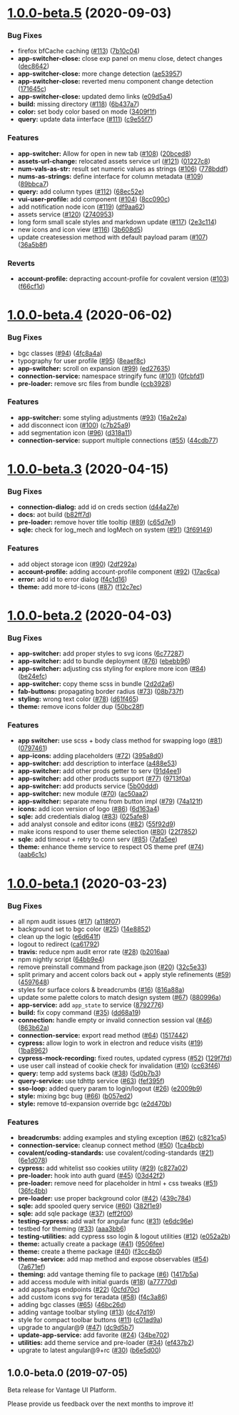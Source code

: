 <a name="1.0.0-beta.5"></a>

# [1.0.0-beta.5](https://github.com/Teradata/vantage-ui-platform/compare/v1.0.0-beta.4...v1.0.0-beta.5) (2020-09-03)

### Bug Fixes

- firefox bfCache caching ([#113](https://github.com/Teradata/vantage-ui-platform/issues/113)) ([7b10c04](https://github.com/Teradata/vantage-ui-platform/commit/7b10c04))
- **app-switcher-close:** close exp panel on menu close, detect changes ([dec8642](https://github.com/Teradata/vantage-ui-platform/commit/dec8642))
- **app-switcher-close:** more change detection ([ae53957](https://github.com/Teradata/vantage-ui-platform/commit/ae53957))
- **app-switcher-close:** reverted menu component change detection ([171645c](https://github.com/Teradata/vantage-ui-platform/commit/171645c))
- **app-switcher-close:** updated demo links ([e09d5a4](https://github.com/Teradata/vantage-ui-platform/commit/e09d5a4))
- **build:** missing directory ([#118](https://github.com/Teradata/vantage-ui-platform/issues/118)) ([6b437a7](https://github.com/Teradata/vantage-ui-platform/commit/6b437a7))
- **color:** set body color based on mode ([3409f1f](https://github.com/Teradata/vantage-ui-platform/commit/3409f1f))
- **query:** update data iinterface ([#111](https://github.com/Teradata/vantage-ui-platform/issues/111)) ([c9e55f7](https://github.com/Teradata/vantage-ui-platform/commit/c9e55f7))

### Features

- **app-switcher:** Allow for open in new tab ([#108](https://github.com/Teradata/vantage-ui-platform/issues/108)) ([20bced8](https://github.com/Teradata/vantage-ui-platform/commit/20bced8))
- **assets-url-change:** relocated assets service url ([#121](https://github.com/Teradata/vantage-ui-platform/issues/121)) ([01227c8](https://github.com/Teradata/vantage-ui-platform/commit/01227c8))
- **num-vals-as-str:** result set numeric values as strings ([#106](https://github.com/Teradata/vantage-ui-platform/issues/106)) ([778bddf](https://github.com/Teradata/vantage-ui-platform/commit/778bddf))
- **nums-as-strings:** define interface for column metadata ([#109](https://github.com/Teradata/vantage-ui-platform/issues/109)) ([89bbca7](https://github.com/Teradata/vantage-ui-platform/commit/89bbca7))
- **query:** add column types ([#112](https://github.com/Teradata/vantage-ui-platform/issues/112)) ([68ec52e](https://github.com/Teradata/vantage-ui-platform/commit/68ec52e))
- **vui-user-profile:** add component ([#104](https://github.com/Teradata/vantage-ui-platform/issues/104)) ([8cc090c](https://github.com/Teradata/vantage-ui-platform/commit/8cc090c))
- add notification node icon ([#119](https://github.com/Teradata/vantage-ui-platform/issues/119)) ([df9aa62](https://github.com/Teradata/vantage-ui-platform/commit/df9aa62))
- assets service ([#120](https://github.com/Teradata/vantage-ui-platform/issues/120)) ([2740953](https://github.com/Teradata/vantage-ui-platform/commit/2740953))
- long form small scale styles and markdown update ([#117](https://github.com/Teradata/vantage-ui-platform/issues/117)) ([2e3c114](https://github.com/Teradata/vantage-ui-platform/commit/2e3c114))
- new icons and icon view ([#116](https://github.com/Teradata/vantage-ui-platform/issues/116)) ([3b608d5](https://github.com/Teradata/vantage-ui-platform/commit/3b608d5))
- update createsession method with default payload param ([#107](https://github.com/Teradata/vantage-ui-platform/issues/107)) ([36a5b8f](https://github.com/Teradata/vantage-ui-platform/commit/36a5b8f))

### Reverts

- **account-profile:** depracting account-profile for covalent version ([#103](https://github.com/Teradata/vantage-ui-platform/issues/103)) ([f66cf1d](https://github.com/Teradata/vantage-ui-platform/commit/f66cf1d))

<a name="1.0.0-beta.4"></a>

# [1.0.0-beta.4](https://github.com/Teradata/vantage-ui-platform/compare/v1.0.0-beta.3...v1.0.0-beta.4) (2020-06-02)

### Bug Fixes

- bgc classes ([#94](https://github.com/Teradata/vantage-ui-platform/issues/94)) ([4fc8a4a](https://github.com/Teradata/vantage-ui-platform/commit/4fc8a4a))
- typography for user profile ([#95](https://github.com/Teradata/vantage-ui-platform/issues/95)) ([8eaef8c](https://github.com/Teradata/vantage-ui-platform/commit/8eaef8c))
- **app-switcher:** scroll on expansion ([#99](https://github.com/Teradata/vantage-ui-platform/issues/99)) ([ed27635](https://github.com/Teradata/vantage-ui-platform/commit/ed27635))
- **connection-service:** namespace stringify func ([#101](https://github.com/Teradata/vantage-ui-platform/issues/101)) ([0fcbfd1](https://github.com/Teradata/vantage-ui-platform/commit/0fcbfd1))
- **pre-loader:** remove src files from bundle ([ccb3928](https://github.com/Teradata/vantage-ui-platform/commit/ccb3928))

### Features

- **app-switcher:** some styling adjustments ([#93](https://github.com/Teradata/vantage-ui-platform/issues/93)) ([16a2e2a](https://github.com/Teradata/vantage-ui-platform/commit/16a2e2a))
- add disconnect icon ([#100](https://github.com/Teradata/vantage-ui-platform/issues/100)) ([c7b25a9](https://github.com/Teradata/vantage-ui-platform/commit/c7b25a9))
- add segmentation icon ([#96](https://github.com/Teradata/vantage-ui-platform/issues/96)) ([d318a11](https://github.com/Teradata/vantage-ui-platform/commit/d318a11))
- **connection-service:** support multiple connections ([#55](https://github.com/Teradata/vantage-ui-platform/issues/55)) ([44cdb77](https://github.com/Teradata/vantage-ui-platform/commit/44cdb77))

<a name="1.0.0-beta.3"></a>

# [1.0.0-beta.3](https://github.com/Teradata/vantage-ui-platform/compare/v1.0.0-beta.2...v1.0.0-beta.3) (2020-04-15)

### Bug Fixes

- **connection-dialog:** add id on creds section ([d44a27e](https://github.com/Teradata/vantage-ui-platform/commit/d44a27e))
- **docs:** aot build ([b82ff7d](https://github.com/Teradata/vantage-ui-platform/commit/b82ff7d))
- **pre-loader:** remove hover title tooltip ([#89](https://github.com/Teradata/vantage-ui-platform/issues/89)) ([c65d7e1](https://github.com/Teradata/vantage-ui-platform/commit/c65d7e1))
- **sqle:** check for log_mech and logMech on system ([#91](https://github.com/Teradata/vantage-ui-platform/issues/91)) ([3f69149](https://github.com/Teradata/vantage-ui-platform/commit/3f69149))

### Features

- add object storage icon ([#90](https://github.com/Teradata/vantage-ui-platform/issues/90)) ([2df292a](https://github.com/Teradata/vantage-ui-platform/commit/2df292a))
- **account-profile:** adding account-profile component ([#92](https://github.com/Teradata/vantage-ui-platform/issues/92)) ([17ac6ca](https://github.com/Teradata/vantage-ui-platform/commit/17ac6ca))
- **error:** add id to error dialog ([f4c1d16](https://github.com/Teradata/vantage-ui-platform/commit/f4c1d16))
- **theme:** add more td-icons ([#87](https://github.com/Teradata/vantage-ui-platform/issues/87)) ([f12c7ec](https://github.com/Teradata/vantage-ui-platform/commit/f12c7ec))

<a name="1.0.0-beta.2"></a>

# [1.0.0-beta.2](https://github.com/Teradata/vantage-ui-platform/compare/v1.0.0-beta.1...v1.0.0-beta.2) (2020-04-03)

### Bug Fixes

- **app-switcher:** add proper styles to svg icons ([6c77287](https://github.com/Teradata/vantage-ui-platform/commit/6c77287))
- **app-switcher:** add to bundle deployment ([#76](https://github.com/Teradata/vantage-ui-platform/issues/76)) ([ebebb96](https://github.com/Teradata/vantage-ui-platform/commit/ebebb96))
- **app-switcher:** adjusting css styling for explore more icon ([#84](https://github.com/Teradata/vantage-ui-platform/issues/84)) ([be24efc](https://github.com/Teradata/vantage-ui-platform/commit/be24efc))
- **app-switcher:** copy theme scss in bundle ([2d2d2a6](https://github.com/Teradata/vantage-ui-platform/commit/2d2d2a6))
- **fab-buttons:** propagating border radius ([#73](https://github.com/Teradata/vantage-ui-platform/issues/73)) ([08b737f](https://github.com/Teradata/vantage-ui-platform/commit/08b737f))
- **styling:** wrong text color ([#78](https://github.com/Teradata/vantage-ui-platform/issues/78)) ([d61f465](https://github.com/Teradata/vantage-ui-platform/commit/d61f465))
- **theme:** remove icons folder dup ([50bc28f](https://github.com/Teradata/vantage-ui-platform/commit/50bc28f))

### Features

- **app switcher:** use scss + body class method for swapping logo ([#81](https://github.com/Teradata/vantage-ui-platform/issues/81)) ([0797461](https://github.com/Teradata/vantage-ui-platform/commit/0797461))
- **app-icons:** adding placeholders ([#72](https://github.com/Teradata/vantage-ui-platform/issues/72)) ([395a8d0](https://github.com/Teradata/vantage-ui-platform/commit/395a8d0))
- **app-switcher:** add description to interface ([a488e53](https://github.com/Teradata/vantage-ui-platform/commit/a488e53))
- **app-switcher:** add other prods getter to serv ([91d4ee1](https://github.com/Teradata/vantage-ui-platform/commit/91d4ee1))
- **app-switcher:** add other products support ([#77](https://github.com/Teradata/vantage-ui-platform/issues/77)) ([9713f0a](https://github.com/Teradata/vantage-ui-platform/commit/9713f0a))
- **app-switcher:** add products service ([5b00ddd](https://github.com/Teradata/vantage-ui-platform/commit/5b00ddd))
- **app-switcher:** new module ([#70](https://github.com/Teradata/vantage-ui-platform/issues/70)) ([ac50aa2](https://github.com/Teradata/vantage-ui-platform/commit/ac50aa2))
- **app-switcher:** separate menu from button impl ([#79](https://github.com/Teradata/vantage-ui-platform/issues/79)) ([74a121f](https://github.com/Teradata/vantage-ui-platform/commit/74a121f))
- **icons:** add icon version of logo ([#86](https://github.com/Teradata/vantage-ui-platform/issues/86)) ([6d163a4](https://github.com/Teradata/vantage-ui-platform/commit/6d163a4))
- **sqle:** add credentials dialog ([#83](https://github.com/Teradata/vantage-ui-platform/issues/83)) ([025afe8](https://github.com/Teradata/vantage-ui-platform/commit/025afe8))
- add analyst console and editor icons ([#82](https://github.com/Teradata/vantage-ui-platform/issues/82)) ([55f92d9](https://github.com/Teradata/vantage-ui-platform/commit/55f92d9))
- make icons respond to user theme selection ([#80](https://github.com/Teradata/vantage-ui-platform/issues/80)) ([22f7852](https://github.com/Teradata/vantage-ui-platform/commit/22f7852))
- **sqle:** add timeout + retry to conn serv ([#85](https://github.com/Teradata/vantage-ui-platform/issues/85)) ([7afa5ee](https://github.com/Teradata/vantage-ui-platform/commit/7afa5ee))
- **theme:** enhance theme service to respect OS theme pref ([#74](https://github.com/Teradata/vantage-ui-platform/issues/74)) ([aab6c1c](https://github.com/Teradata/vantage-ui-platform/commit/aab6c1c))

<a name="1.0.0-beta.1"></a>

# [1.0.0-beta.1](https://github.com/Teradata/vantage-ui-platform/compare/v1.0.0-beta.0...v1.0.0-beta.1) (2020-03-23)

### Bug Fixes

- all npm audit issues ([#17](https://github.com/Teradata/vantage-ui-platform/issues/17)) ([a118f07](https://github.com/Teradata/vantage-ui-platform/commit/a118f07))
- background set to bgc color ([#25](https://github.com/Teradata/vantage-ui-platform/issues/25)) ([14e8852](https://github.com/Teradata/vantage-ui-platform/commit/14e8852))
- clean up the logic ([e6d641f](https://github.com/Teradata/vantage-ui-platform/commit/e6d641f))
- logout to redirect ([ca61792](https://github.com/Teradata/vantage-ui-platform/commit/ca61792))
- **travis:** reduce npm audit error rate ([#28](https://github.com/Teradata/vantage-ui-platform/issues/28)) ([b2016aa](https://github.com/Teradata/vantage-ui-platform/commit/b2016aa))
- npm nightly script ([64bb9e4](https://github.com/Teradata/vantage-ui-platform/commit/64bb9e4))
- remove preinstall command from package.json ([#20](https://github.com/Teradata/vantage-ui-platform/issues/20)) ([32c5e33](https://github.com/Teradata/vantage-ui-platform/commit/32c5e33))
- split primary and accent colors back out + apply style refinements ([#59](https://github.com/Teradata/vantage-ui-platform/issues/59)) ([4597648](https://github.com/Teradata/vantage-ui-platform/commit/4597648))
- styles for surface colors & breadcrumbs ([#16](https://github.com/Teradata/vantage-ui-platform/issues/16)) ([816a88a](https://github.com/Teradata/vantage-ui-platform/commit/816a88a))
- update some palette colors to match design system ([#67](https://github.com/Teradata/vantage-ui-platform/issues/67)) ([880996a](https://github.com/Teradata/vantage-ui-platform/commit/880996a))
- **app-service:** add `app_state` to service ([8792776](https://github.com/Teradata/vantage-ui-platform/commit/8792776))
- **build:** fix copy command ([#35](https://github.com/Teradata/vantage-ui-platform/issues/35)) ([dd68a19](https://github.com/Teradata/vantage-ui-platform/commit/dd68a19))
- **connection:** handle empty or invalid connection session val ([#46](https://github.com/Teradata/vantage-ui-platform/issues/46)) ([863b62a](https://github.com/Teradata/vantage-ui-platform/commit/863b62a))
- **connection-service:** export read method ([#64](https://github.com/Teradata/vantage-ui-platform/issues/64)) ([1517442](https://github.com/Teradata/vantage-ui-platform/commit/1517442))
- **cypress:** allow login to work in electron and reduce visits ([#19](https://github.com/Teradata/vantage-ui-platform/issues/19)) ([1ba8962](https://github.com/Teradata/vantage-ui-platform/commit/1ba8962))
- **cypress-mock-recording:** fixed routes, updated cypress ([#52](https://github.com/Teradata/vantage-ui-platform/issues/52)) ([129f7fd](https://github.com/Teradata/vantage-ui-platform/commit/129f7fd))
- use user call instead of cookie check for invalidation ([#10](https://github.com/Teradata/vantage-ui-platform/issues/10)) ([cc63f46](https://github.com/Teradata/vantage-ui-platform/commit/cc63f46))
- **query:** temp add systems back ([#38](https://github.com/Teradata/vantage-ui-platform/issues/38)) ([5d0b7b3](https://github.com/Teradata/vantage-ui-platform/commit/5d0b7b3))
- **query-service:** use tdhttp service ([#63](https://github.com/Teradata/vantage-ui-platform/issues/63)) ([fef395f](https://github.com/Teradata/vantage-ui-platform/commit/fef395f))
- **sso-loop:** added query param to login/logout ([#26](https://github.com/Teradata/vantage-ui-platform/issues/26)) ([e2009b9](https://github.com/Teradata/vantage-ui-platform/commit/e2009b9))
- **style:** mixing bgc bug ([#66](https://github.com/Teradata/vantage-ui-platform/issues/66)) ([b057ed2](https://github.com/Teradata/vantage-ui-platform/commit/b057ed2))
- **style:** remove td-expansion override bgc ([e2d470b](https://github.com/Teradata/vantage-ui-platform/commit/e2d470b))

### Features

- **breadcrumbs:** adding examples and styling exception ([#62](https://github.com/Teradata/vantage-ui-platform/issues/62)) ([c821ca5](https://github.com/Teradata/vantage-ui-platform/commit/c821ca5))
- **connection-service:** cleanup connect method ([#50](https://github.com/Teradata/vantage-ui-platform/issues/50)) ([1ca4bcb](https://github.com/Teradata/vantage-ui-platform/commit/1ca4bcb))
- **covalent/coding-standards:** use covalent/coding-standards ([#21](https://github.com/Teradata/vantage-ui-platform/issues/21)) ([6e1d078](https://github.com/Teradata/vantage-ui-platform/commit/6e1d078))
- **cypress:** add whitelist sso cookies utility ([#29](https://github.com/Teradata/vantage-ui-platform/issues/29)) ([c827a02](https://github.com/Teradata/vantage-ui-platform/commit/c827a02))
- **pre-loader:** hook into auth guard ([#45](https://github.com/Teradata/vantage-ui-platform/issues/45)) ([03d42f2](https://github.com/Teradata/vantage-ui-platform/commit/03d42f2))
- **pre-loader:** remove need for placeholder in html + css tweaks ([#51](https://github.com/Teradata/vantage-ui-platform/issues/51)) ([36fc4bb](https://github.com/Teradata/vantage-ui-platform/commit/36fc4bb))
- **pre-loader:** use proper background color ([#42](https://github.com/Teradata/vantage-ui-platform/issues/42)) ([439c784](https://github.com/Teradata/vantage-ui-platform/commit/439c784))
- **sqle:** add spooled query service ([#60](https://github.com/Teradata/vantage-ui-platform/issues/60)) ([382f1e9](https://github.com/Teradata/vantage-ui-platform/commit/382f1e9))
- **sqle:** add sqle package ([#37](https://github.com/Teradata/vantage-ui-platform/issues/37)) ([eff2f00](https://github.com/Teradata/vantage-ui-platform/commit/eff2f00))
- **testing-cypress:** add wait for angular func ([#31](https://github.com/Teradata/vantage-ui-platform/issues/31)) ([e6dc96e](https://github.com/Teradata/vantage-ui-platform/commit/e6dc96e))
- testbed for theming ([#33](https://github.com/Teradata/vantage-ui-platform/issues/33)) ([aaa3bb6](https://github.com/Teradata/vantage-ui-platform/commit/aaa3bb6))
- **testing-utilities:** add cypress sso login & logout utilities ([#12](https://github.com/Teradata/vantage-ui-platform/issues/12)) ([e052a2b](https://github.com/Teradata/vantage-ui-platform/commit/e052a2b))
- **theme:** actually create a package ([#41](https://github.com/Teradata/vantage-ui-platform/issues/41)) ([9506fee](https://github.com/Teradata/vantage-ui-platform/commit/9506fee))
- **theme:** create a theme package ([#40](https://github.com/Teradata/vantage-ui-platform/issues/40)) ([f3cc4b0](https://github.com/Teradata/vantage-ui-platform/commit/f3cc4b0))
- **theme-service:** add map method and expose observables ([#54](https://github.com/Teradata/vantage-ui-platform/issues/54)) ([7a671ef](https://github.com/Teradata/vantage-ui-platform/commit/7a671ef))
- **theming:** add vantage theming file to package ([#6](https://github.com/Teradata/vantage-ui-platform/issues/6)) ([1417b5a](https://github.com/Teradata/vantage-ui-platform/commit/1417b5a))
- add access module with initial guards ([#18](https://github.com/Teradata/vantage-ui-platform/issues/18)) ([a77770d](https://github.com/Teradata/vantage-ui-platform/commit/a77770d))
- add apps/tags endpoints ([#22](https://github.com/Teradata/vantage-ui-platform/issues/22)) ([0cfd70c](https://github.com/Teradata/vantage-ui-platform/commit/0cfd70c))
- add custom icons svg for teradata ([#58](https://github.com/Teradata/vantage-ui-platform/issues/58)) ([f4c3a86](https://github.com/Teradata/vantage-ui-platform/commit/f4c3a86))
- adding bgc classes ([#65](https://github.com/Teradata/vantage-ui-platform/issues/65)) ([46bc26d](https://github.com/Teradata/vantage-ui-platform/commit/46bc26d))
- adding vantage toolbar styling ([#13](https://github.com/Teradata/vantage-ui-platform/issues/13)) ([dc47d19](https://github.com/Teradata/vantage-ui-platform/commit/dc47d19))
- style for compact toolbar buttons ([#11](https://github.com/Teradata/vantage-ui-platform/issues/11)) ([c01ad9a](https://github.com/Teradata/vantage-ui-platform/commit/c01ad9a))
- upgrade to angular@9 ([#47](https://github.com/Teradata/vantage-ui-platform/issues/47)) ([dc9d5b7](https://github.com/Teradata/vantage-ui-platform/commit/dc9d5b7))
- **update-app-service:** add favorite ([#24](https://github.com/Teradata/vantage-ui-platform/issues/24)) ([34be702](https://github.com/Teradata/vantage-ui-platform/commit/34be702))
- **utilities:** add theme service and pre-loader ([#34](https://github.com/Teradata/vantage-ui-platform/issues/34)) ([ef437b2](https://github.com/Teradata/vantage-ui-platform/commit/ef437b2))
- upgrate to latest angular@9+rc ([#30](https://github.com/Teradata/vantage-ui-platform/issues/30)) ([b6e5d00](https://github.com/Teradata/vantage-ui-platform/commit/b6e5d00))

<a name="1.0.0-beta.0"></a>

## 1.0.0-beta.0 (2019-07-05)

Beta release for Vantage UI Platform.

Please provide us feedback over the next months to improve it!
